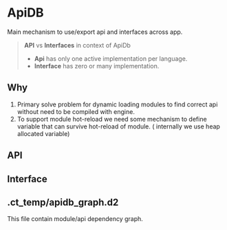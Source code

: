 # ApiDB

Main mechanism to use/export api and interfaces across app.

> **API** vs **Interfaces** in context of ApiDb
>
> - **Api** has only one active implementation per language.
> - **Interface** has zero or many implementation.

## Why

1. Primary solve problem for dynamic loading modules to find correct api without need to be compiled with engine.
2. To support module hot-reload we need some mechanism to define variable that can survive hot-reload of module. (
   internally we use heap allocated variable)

## API

## Interface

## .ct_temp/apidb_graph.d2

This file contain module/api dependency graph.
